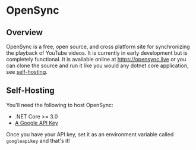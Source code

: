 # OpenSync

## Overview 

OpenSync is a free, open source, and cross platform site for synchronizing the playback of YouTube videos. It is currently in early development but is completely functional. It is available online at https://opensync.live or you can clone the source and run it like you would any dotnet core application, see [self-hosting](#self-hosting).


## Self-Hosting

You'll need the following to host OpenSync:

- .NET Core >= 3.0
- [A Google API Key](https://developers.google.com/youtube/v3/getting-started)

Once you have your API key, set it as an environment variable called `googleapikey` and that's it!
